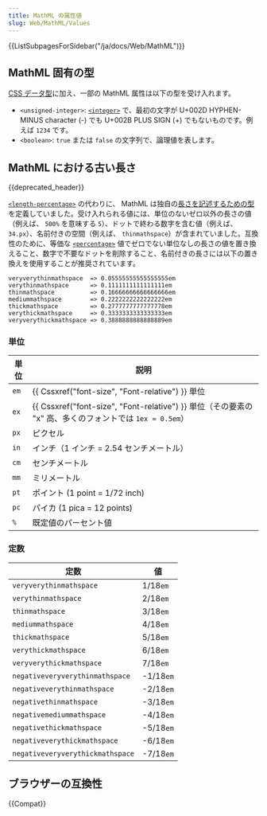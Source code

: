 ```yaml
---
title: MathML の属性値
slug: Web/MathML/Values
---
```


<section id="Quick_links">
  {{ListSubpagesForSidebar("/ja/docs/Web/MathML")}}
</section>

## MathML 固有の型

[CSS データ型](/ja/docs/Web/CSS/CSS_Types)に加え、一部の MathML 属性は以下の型を受け入れます。

- `<unsigned-integer>`: [`<integer>`](/ja/docs/Web/CSS/integer) で、最初の文字が U+002D HYPHEN-MINUS character (-) でも U+002B PLUS SIGN (+) でもないものです。例えば `1234` です。
- `<boolean>`: `true` または `false` の文字列で、論理値を表します。

## MathML における古い長さ

{{deprecated_header}}

[`<length-percentage>`](/ja/docs/Web/CSS/length-percentage) の代わりに、 MathML は独自の[長さを記述するための型](https://www.w3.org/TR/MathML3/chapter2.html#type.length)を定義していました。受け入れられる値には、単位のないゼロ以外の長さの値（例えば、 `500%` を意味する `5`）、ドットで終わる数字を含む値（例えば、 `34.px`）、名前付きの空間（例えば、 `thinmathspace`）が含まれていました。互換性のために、等価な [`<percentage>`](/ja/docs/Web/CSS/percentage) 値でゼロでない単位なしの長さの値を置き換えること、数字で不要なドットを削除すること、名前付きの長さには以下の置き換えを使用することが推奨されています。

```
veryverythinmathspace  => 0.05555555555555555em
verythinmathspace      => 0.1111111111111111em
thinmathspace          => 0.16666666666666666em
mediummathspace        => 0.2222222222222222em
thickmathspace         => 0.2777777777777778em
verythickmathspace     => 0.3333333333333333em
veryverythickmathspace => 0.3888888888888889em
```

### 単位

| 単位 | 説明                                                                                                    |
| ---- | ------------------------------------------------------------------------------------------------------- |
| `em` | {{ Cssxref("font-size", "Font-relative") }} 単位                                                        |
| `ex` | {{ Cssxref("font-size", "Font-relative") }} 単位（その要素の "x" 高、多くのフォントでは `1ex ≈ 0.5em`） |
| `px` | ピクセル                                                                                                |
| `in` | インチ（1 インチ = 2.54 センチメートル）                                                                |
| `cm` | センチメートル                                                                                          |
| `mm` | ミリメートル                                                                                            |
| `pt` | ポイント (1 point = 1/72 inch)                                                                          |
| `pc` | パイカ (1 pica = 12 points)                                                                             |
| `%`  | 既定値のパーセント値                                                                                    |

### 定数

| 定数                             | 値        |
| -------------------------------- | --------- |
| `veryverythinmathspace`          | 1/18`em`  |
| `verythinmathspace`              | 2/18`em`  |
| `thinmathspace`                  | 3/18`em`  |
| `mediummathspace`                | 4/18`em`  |
| `thickmathspace`                 | 5/18`em`  |
| `verythickmathspace`             | 6/18`em`  |
| `veryverythickmathspace`         | 7/18`em`  |
| `negativeveryverythinmathspace`  | -1/18`em` |
| `negativeverythinmathspace`      | -2/18`em` |
| `negativethinmathspace`          | -3/18`em` |
| `negativemediummathspace`        | -4/18`em` |
| `negativethickmathspace`         | -5/18`em` |
| `negativeverythickmathspace`     | -6/18`em` |
| `negativeveryverythickmathspace` | -7/18`em` |

## ブラウザーの互換性

{{Compat}}

